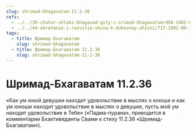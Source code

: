 ```yaml
---
slug: shrimad-bhagavatam-11-2-36
refs:
  - ../../30-chatur-shloki-bhagavad-gity-i-srimad-bhagavatam/498-1982-03-29-b3-c1-besedy-o-bozhestvennoj-lyubvi-bhagavad-gita-10-9.md
  - ../../44-obretenie-i-razvitie-vkusa-k-duhovnoy-zhizni/717-1982-06-19-a3-b1-postepennoe-ochishhenie-serdtsa-ot-skverny-i-razvitie-predannosti.md
tags:
  - title: Шримад-Бхагаватам
    slug: shrimad-bhagavatam
  - title: Шримад-Бхагаватам 11.2.36
    slug: shrimad-bhagavatam-11-2-36
---
```


# Шримад-Бхагаватам 11.2.36

«Как ум юной девушки находит удовольствие в мыслях о юноше и как ум юноши находит удовольствие в мыслях о девушке, пусть мой ум находит удовольствие в Тебе» («Падма-пурана», приводится в комментарии Бхактиведанты Свами к стиху 11.2.36 «Шримад-Бхагаватам»).


